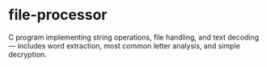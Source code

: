 # file-processor
C program implementing string operations, file handling, and text decoding — includes word extraction, most common letter analysis, and simple decryption.
